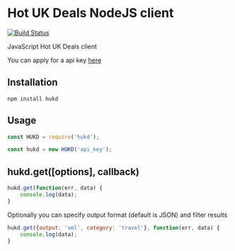 Hot UK Deals NodeJS client
=====================
[![Build Status](https://travis-ci.org/mKomorowski/node-hukd.svg?branch=master)](https://travis-ci.org/mKomorowski/node-hukd)

JavaScript Hot UK Deals client

You can apply for a api key [here](http://www.hotukdeals.com/rest-api)
## Installation
```
npm install hukd
```

## Usage
```javascript
const HUKD = require('hukd');

const hukd = new HUKD('api_key');
```
## hukd.get([options], callback)
```javascript
hukd.get(function(err, data) {
    console.log(data);
}
```

Optionally you can specify output format (default is JSON) and filter results

```javascript
hukd.get({output: 'xml', category: 'travel'}, function(err, data) {
    console.log(data);
}
```